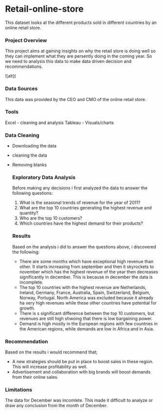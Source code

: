# Retail-online-store
This dataset looks at the different products sold in different countries by an online retail store.

### Project Overview

This project aims at gaining insights on why the retail store is doing well so they can implement what they are persently doing in the coming year. So we need to analysis this data to make data driven decision and recommendations.

![alt](

### Data Sources

This data was provided by the CEO and CMO of the online retail store.

### Tools

Excel - cleaning and analysis
Tableau - Visuals/charts

### Data Cleaning 

- Downloading the data
- cleaning the data
- Removing blanks

  ### Exploratory Data Analysis
  Before making any decisions i first analyzed the data to answer the following questions:
  1) What is the seasonal trends of revenue for the year of 2011?
  2) What are the top 10 countries generating the highest revenue and quantity?
  3) Who are the top 10 customers?
  4) Which countries have the highest demand for their products?
 
  ### Results
  Based on the analysis i did to answer the questions above, i discovered the following:
  - There are some months which have exceptional high revenue than other. It starts increasing from september and then it 
   skyrockets to november which has the highest revenue of the year then decreases significantly in december. This is because 
   in december the data is incomplete.
  - The top 10 countries with the highest revenue are Netherlands, Ireland, Germany, France, Australia, Spain, Switzerland, 
   Belgium, Norway, Portugal. North America was excluded because it already ha very high revenues while these other countries 
   have potential for growth.
  - There is s significant difference between the top 10 customers, but revenues are still high shwoing that there is low 
    bargaining power.
  - Demand is high mostly in the European regions with few countries in the American regions, while demands are low in Africa 
   and in Asia.

### Recommendation

Based on the results i would recommend that;
- A new strategies should be put in place to boost sales in these region. This will increase profitability as well.
- Advertisement and collaboration with big brands will boost demands from their online sales.

### Limitations
The data for December was incomlete. This made it difficult to analyze or draw any conclusion from the month of December.


